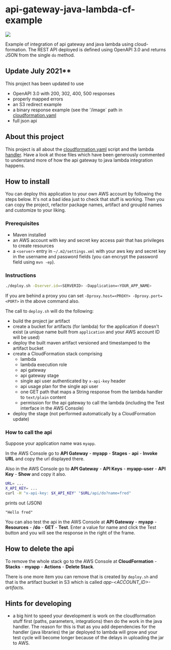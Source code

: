 # api-gateway-java-lambda-cf-example
<a href="https://travis-ci.org/davidmoten/api-gateway-java-lambda-cf-example"><img src="https://travis-ci.org/davidmoten/api-gateway-java-lambda-cf-example.svg"/></a><br/>

Example of integration of api gateway and java lambda using cloud-formation. The REST API deployed is defined using OpenAPI 3.0 and returns JSON from the single `do` method.

## Update July 2021**
This project has been updated to use 
* OpenAPI 3.0 with 200, 302, 400, 500 responses
* properly mapped errors
* an S3 redirect example
* a binary response example (see the '/image` path in [cloudformation.yaml](src/main/aws/cloudformation.yaml])
* full json api

## About this project
This project is all about the [cloudformation.yaml](https://github.com/davidmoten/api-gateway-java-lambda-cf-example/blob/master/src/main/aws/cloudformation.yaml) script and the lambda [handler](https://github.com/davidmoten/api-gateway-java-lambda-cf-example/blob/master/src/main/java/com/github/davidmoten/apig/example/Handler.java). Have a look at those files which have been generously commented to understand more of how the api gateway to java lambda integration happens.

## How to install
You can deploy this application to your own AWS account by following the steps below. It's not a bad idea just to check that stuff is working. Then you can copy the project, refactor package names, artifact and groupId names and customize to your liking.

### Prerequisites
* Maven installed
* an AWS account with key and secret key access pair that has privileges to create resources
* a `<server>` entry in `~/.m2/settings.xml` with your aws key and secret key in the username and password fields (you can encrypt the password field using `mvn -ep`).

### Instructions
```bash
./deploy.sh -Dserver.id=<SERVERID> -Dapplication=<YOUR_APP_NAME>
```

If you are behind a proxy you can set `-Dproxy.host=<PROXY> -Dproxy.port=<PORT>` in the above command also.

The call to `deploy.sh` will do the following:

* build the project jar artifact
* create a bucket for artifacts (for lambda) for the application if doesn't exist (a unique name built from `application` and your AWS account ID will be used)
* deploy the built maven artifact versioned and timestamped to the artifact bucket
* create a CloudFormation stack comprising
  * lambda 
  * lambda execution role
  * api gateway
  * api gateway stage
  * single api user authenticated by `x-api-key` header
  * api usage plan for the single api user
  * one GET path that maps a String response from the lambda handler to `text/plain` content
  * permission for the api gateway to call the lambda (including the Test interface in the AWS Console)
* deploy the stage (not performed automatically by a CloudFormation update)

### How to call the api

Suppose your application name was `myapp`.

In the AWS Console go to **API Gateway** - **myapp** - **Stages** - **api** - **Invoke URL** and copy the url displayed there.

Also in the AWS Console go to **API Gateway** - **API Keys** - **myapp-user** - **API Key** - **Show** and copy it also.

```bash
URL= ...
X_API_KEY= ...
curl -H "x-api-key: $X_API_KEY" "$URL/api/do?name=fred"
```
prints out (JSON)
```
"Hello fred"
```

You can also test the api in the AWS Console at **API Gateway** - **myapp** - **Resources** - **/do** - **GET** - **Test**. Enter a value for name and click the Test button and you will see the response in the right of the frame. 

## How to delete the api
To remove the whole stack go to the AWS Console at **CloudFormation** - **Stacks** - **myapp** - **Actions** - **Delete Stack**.

There is one more item you can remove that is created by `deploy.sh` and that is the artifact bucket in S3 which is called *app-<ACCOUNT_ID>-artifacts*.

## Hints for developing
* a big hint to speed your development is work on the cloudformation stuff first (paths, parameters, integrations) then do the work in the java handler. The reason for this is that as you add dependencies for the handler (java libraries) the jar deployed to lambda will grow and your test cycle will become longer because of the delays in uploading the jar to AWS.
